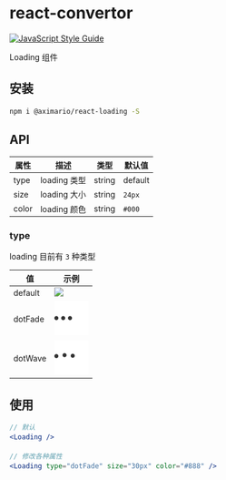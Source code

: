 # react-convertor

[![JavaScript Style Guide](https://cdn.rawgit.com/standard/standard/master/badge.svg)](https://github.com/standard/standard)

Loading 组件

## 安装

```sh
npm i @aximario/react-loading -S
```

## API

| 属性 | 描述 | 类型 | 默认值 |
| ---- | ---- | ---- |------- |
| type | loading 类型 | string | default |
| size | loading 大小 | string | `24px` |
| color | loading 颜色 | string | `#000` |

### type

loading 目前有 `3` 种类型

| 值 | 示例 |
| -- | ---- |
| default | ![](./svg/default.svg) |
| dotFade | ![](./svg/dotFade.svg) |
| dotWave | ![](./svg/dotWave.svg) |

## 使用

```jsx
// 默认
<Loading />

// 修改各种属性
<Loading type="dotFade" size="30px" color="#888" />
```
